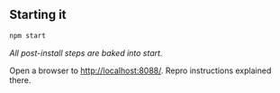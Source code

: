 ## Starting it

```bash
npm start
```

_All post-install steps are baked into start._

Open a browser to [http://localhost:8088/](http://localhost:8088/). Repro instructions explained there.
